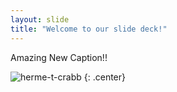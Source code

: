 ```yaml
---
layout: slide
title: "Welcome to our slide deck!"
---
```


Amazing New Caption!!

![herme-t-crabb](https://octodex.github.com/images/herme-t-crabb.png)
{: .center}
